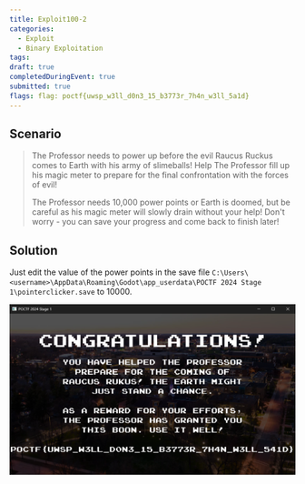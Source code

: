 ```yaml
---
title: Exploit100-2
categories: 
  - Exploit
  - Binary Exploitation
tags: 
draft: true
completedDuringEvent: true
submitted: true
flags: flag: poctf{uwsp_w3ll_d0n3_15_b3773r_7h4n_w3ll_5a1d}
---
```

## Scenario

> The Professor needs to power up before the evil Raucus Ruckus comes to Earth with his army of slimeballs! Help The Professor fill up his magic meter to prepare for the final confrontation with the forces of evil!
>
> The Professor needs 10,000 power points or Earth is doomed, but be careful as his magic meter will slowly drain without your help! Don't worry - you can save your progress and come back to finish later!

## Solution

Just edit the value of the power points in the save file `C:\Users\<username>\AppData\Roaming\Godot\app_userdata\POCTF 2024 Stage 1\pointerclicker.save` to 10000.

![image.png](image.png)
